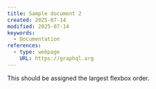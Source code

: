 ```yaml
---
title: Sample document 2
created: 2025-07-14
modified: 2025-07-14
keywords:
  - Documentation
references:
  - type: webpage
    URL: https://graphql.org
---
```


This should be assigned the largest flexbox order.
